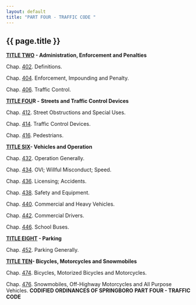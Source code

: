 ```yaml
---
layout: default 
title: "PART FOUR - TRAFFIC CODE "
---
```


{{ page.title }}
----------------

**[TITLE TWO](1b3ce4f4.html) - Administration, Enforcement and
Penalties**

Chap. [402](1b446328.html). Definitions.

Chap. [404](1c8312ff.html). Enforcement, Impounding and Penalty.

Chap. [406](1cf5edd8.html). Traffic Control.

[**TITLE FOU**](1d3dbffa.html)**R -** **Streets and Traffic Control
Devices**

Chap. [412](1d457f4f.html). Street Obstructions and Special Uses.

Chap. [414](1d7f3d40.html). Traffic Control Devices.

Chap. [416](1e26f952.html). Pedestrians.

[**TITLE SIX**](1ecbfe36.html)**- Vehicles and Operation**

Chap. [432](1ed73355.html). Operation Generally.

Chap. [434](2080d498.html). OVI; Willful Misconduct; Speed.

Chap. [436](22017374.html). Licensing; Accidents.

Chap. [438](23790fa9.html). Safety and Equipment.

Chap. [440](25316eba.html). Commercial and Heavy Vehicles.

Chap. [442](25d40803.html). Commercial Drivers.

Chap. [446](265a59e9.html). School Buses.

**[TITLE EIGHT](267b4d6f.html) - Parking**

Chap. [452](2681b764.html). Parking Generally.

[**TITLE TEN**](277a83a3.html)**- Bicycles, Motorcycles and
Snowmobiles**

Chap. [474](27823616.html). Bicycles, Motorized Bicycles and
Motorcycles.

Chap. [476](2839f408.html). Snowmobiles, Off-Highway Motorcycles and All
Purpose Vehicles. **CODIFIED ORDINANCES OF SPRINGBORO** **PART FOUR -
TRAFFIC CODE**
